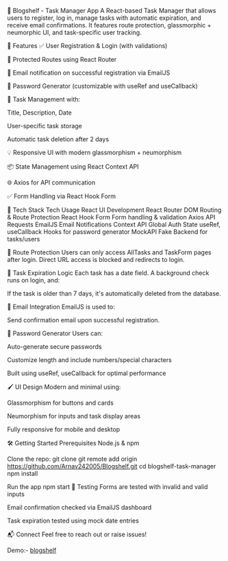 📝 Blogshelf - Task Manager App
A React-based Task Manager that allows users to register, log in, manage tasks with automatic expiration, and receive email confirmations. It features route protection, glassmorphic + neumorphic UI, and task-specific user tracking.

🚀 Features
✅ User Registration & Login (with validations)

🔐 Protected Routes using React Router

📧 Email notification on successful registration via EmailJS

🔑 Password Generator (customizable with useRef and useCallback)

📆 Task Management with:

Title, Description, Date

User-specific task storage

Automatic task deletion after 2 days

💡 Responsive UI with modern glassmorphism + neumorphism

📦 State Management using React Context API

🌐 Axios for API communication

✅ Form Handling via React Hook Form

🧰 Tech Stack
Tech	Usage
React	UI Development
React Router DOM	Routing & Route Protection
React Hook Form	Form handling & validation
Axios	API Requests
EmailJS	Email Notifications
Context API	Global Auth State
useRef, useCallback	Hooks for password generator
MockAPI	Fake Backend for tasks/users

🔐 Route Protection
Users can only access AllTasks and TaskForm pages after login. Direct URL access is blocked and redirects to login.

📅 Task Expiration Logic
Each task has a date field. A background check runs on login, and:

If the task is older than 7 days, it's automatically deleted from the database.

📧 Email Integration
EmailJS is used to:

Send confirmation email upon successful registration.

🔑 Password Generator
Users can:

Auto-generate secure passwords

Customize length and include numbers/special characters

Built using useRef, useCallback for optimal performance

🖌️ UI Design
Modern and minimal using:

Glassmorphism for buttons and cards

Neumorphism for inputs and task display areas

Fully responsive for mobile and desktop

🛠️ Getting Started
Prerequisites
Node.js & npm

Clone the repo:
git clone git remote add origin https://github.com/Arnav242005/Blogshelf.git
cd blogshelf-task-manager
npm install

Run the app
npm start
🧪 Testing
Forms are tested with invalid and valid inputs

Email confirmation checked via EmailJS dashboard

Task expiration tested using mock date entries

📬 Connect
Feel free to reach out or raise issues!

Demo:- [blogshelf](https://blogshelf.vercel.app/)
